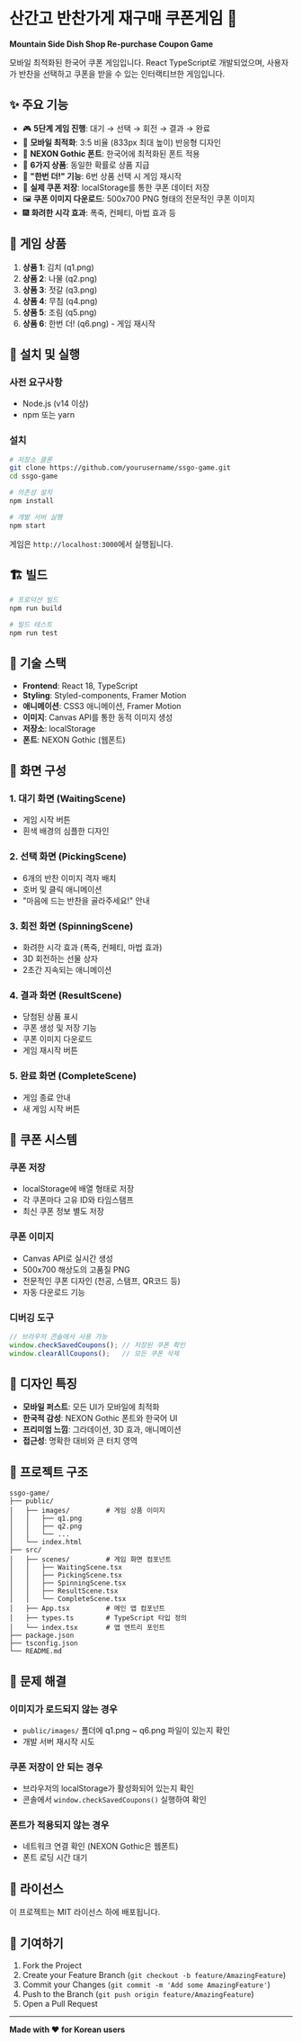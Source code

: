# 산간고 반찬가게 재구매 쿠폰게임 🎯

**Mountain Side Dish Shop Re-purchase Coupon Game**

모바일 최적화된 한국어 쿠폰 게임입니다. React TypeScript로 개발되었으며, 사용자가 반찬을 선택하고 쿠폰을 받을 수 있는 인터랙티브한 게임입니다.

## ✨ 주요 기능

- 🎮 **5단계 게임 진행**: 대기 → 선택 → 회전 → 결과 → 완료
- 📱 **모바일 최적화**: 3:5 비율 (833px 최대 높이) 반응형 디자인
- 🎨 **NEXON Gothic 폰트**: 한국어에 최적화된 폰트 적용
- 🎁 **6가지 상품**: 동일한 확률로 상품 지급
- 🎰 **"한번 더!" 기능**: 6번 상품 선택 시 게임 재시작
- 💾 **실제 쿠폰 저장**: localStorage를 통한 쿠폰 데이터 저장
- 🖼️ **쿠폰 이미지 다운로드**: 500x700 PNG 형태의 전문적인 쿠폰 이미지
- 🎆 **화려한 시각 효과**: 폭죽, 컨페티, 마법 효과 등

## 🎯 게임 상품

1. **상품 1**: 김치 (q1.png)
2. **상품 2**: 나물 (q2.png)  
3. **상품 3**: 젓갈 (q3.png)
4. **상품 4**: 무침 (q4.png)
5. **상품 5**: 조림 (q5.png)
6. **상품 6**: 한번 더! (q6.png) - 게임 재시작

## 🚀 설치 및 실행

### 사전 요구사항
- Node.js (v14 이상)
- npm 또는 yarn

### 설치
```bash
# 저장소 클론
git clone https://github.com/yourusername/ssgo-game.git
cd ssgo-game

# 의존성 설치
npm install

# 개발 서버 실행
npm start
```

게임은 `http://localhost:3000`에서 실행됩니다.

## 🏗️ 빌드

```bash
# 프로덕션 빌드
npm run build

# 빌드 테스트
npm run test
```

## 🎨 기술 스택

- **Frontend**: React 18, TypeScript
- **Styling**: Styled-components, Framer Motion
- **애니메이션**: CSS3 애니메이션, Framer Motion
- **이미지**: Canvas API를 통한 동적 이미지 생성
- **저장소**: localStorage
- **폰트**: NEXON Gothic (웹폰트)

## 📱 화면 구성

### 1. 대기 화면 (WaitingScene)
- 게임 시작 버튼
- 흰색 배경의 심플한 디자인

### 2. 선택 화면 (PickingScene)
- 6개의 반찬 이미지 격자 배치
- 호버 및 클릭 애니메이션
- "마음에 드는 반찬을 골라주세요!" 안내

### 3. 회전 화면 (SpinningScene)
- 화려한 시각 효과 (폭죽, 컨페티, 마법 효과)
- 3D 회전하는 선물 상자
- 2초간 지속되는 애니메이션

### 4. 결과 화면 (ResultScene)
- 당첨된 상품 표시
- 쿠폰 생성 및 저장 기능
- 쿠폰 이미지 다운로드
- 게임 재시작 버튼

### 5. 완료 화면 (CompleteScene)
- 게임 종료 안내
- 새 게임 시작 버튼

## 🎁 쿠폰 시스템

### 쿠폰 저장
- localStorage에 배열 형태로 저장
- 각 쿠폰마다 고유 ID와 타임스탬프
- 최신 쿠폰 정보 별도 저장

### 쿠폰 이미지
- Canvas API로 실시간 생성
- 500x700 해상도의 고품질 PNG
- 전문적인 쿠폰 디자인 (천공, 스탬프, QR코드 등)
- 자동 다운로드 기능

### 디버깅 도구
```javascript
// 브라우저 콘솔에서 사용 가능
window.checkSavedCoupons(); // 저장된 쿠폰 확인
window.clearAllCoupons();   // 모든 쿠폰 삭제
```

## 🎨 디자인 특징

- **모바일 퍼스트**: 모든 UI가 모바일에 최적화
- **한국적 감성**: NEXON Gothic 폰트와 한국어 UI
- **프리미엄 느낌**: 그라데이션, 3D 효과, 애니메이션
- **접근성**: 명확한 대비와 큰 터치 영역

## 📂 프로젝트 구조

```
ssgo-game/
├── public/
│   ├── images/         # 게임 상품 이미지
│   │   ├── q1.png
│   │   ├── q2.png
│   │   └── ...
│   └── index.html
├── src/
│   ├── scenes/         # 게임 화면 컴포넌트
│   │   ├── WaitingScene.tsx
│   │   ├── PickingScene.tsx
│   │   ├── SpinningScene.tsx
│   │   ├── ResultScene.tsx
│   │   └── CompleteScene.tsx
│   ├── App.tsx         # 메인 앱 컴포넌트
│   ├── types.ts        # TypeScript 타입 정의
│   └── index.tsx       # 앱 엔트리 포인트
├── package.json
├── tsconfig.json
└── README.md
```

## 🐛 문제 해결

### 이미지가 로드되지 않는 경우
- `public/images/` 폴더에 q1.png ~ q6.png 파일이 있는지 확인
- 개발 서버 재시작 시도

### 쿠폰 저장이 안 되는 경우
- 브라우저의 localStorage가 활성화되어 있는지 확인
- 콘솔에서 `window.checkSavedCoupons()` 실행하여 확인

### 폰트가 적용되지 않는 경우
- 네트워크 연결 확인 (NEXON Gothic은 웹폰트)
- 폰트 로딩 시간 대기

## 📄 라이선스

이 프로젝트는 MIT 라이선스 하에 배포됩니다.

## 🤝 기여하기

1. Fork the Project
2. Create your Feature Branch (`git checkout -b feature/AmazingFeature`)
3. Commit your Changes (`git commit -m 'Add some AmazingFeature'`)
4. Push to the Branch (`git push origin feature/AmazingFeature`)
5. Open a Pull Request

---

**Made with ❤️ for Korean users** 